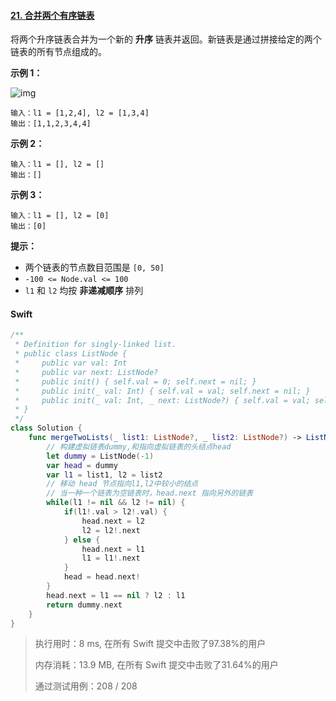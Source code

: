 #### [21. 合并两个有序链表](https://leetcode.cn/problems/merge-two-sorted-lists/)

将两个升序链表合并为一个新的 **升序** 链表并返回。新链表是通过拼接给定的两个链表的所有节点组成的。 

 

**示例 1：**

![img](https://assets.leetcode.com/uploads/2020/10/03/merge_ex1.jpg)

```
输入：l1 = [1,2,4], l2 = [1,3,4]
输出：[1,1,2,3,4,4]
```

**示例 2：**

```
输入：l1 = [], l2 = []
输出：[]
```

**示例 3：**

```
输入：l1 = [], l2 = [0]
输出：[0]
```

 

**提示：**

- 两个链表的节点数目范围是 `[0, 50]`
- `-100 <= Node.val <= 100`
- `l1` 和 `l2` 均按 **非递减顺序** 排列



#### Swift

```swift
/**
 * Definition for singly-linked list.
 * public class ListNode {
 *     public var val: Int
 *     public var next: ListNode?
 *     public init() { self.val = 0; self.next = nil; }
 *     public init(_ val: Int) { self.val = val; self.next = nil; }
 *     public init(_ val: Int, _ next: ListNode?) { self.val = val; self.next = next; }
 * }
 */
class Solution {
    func mergeTwoLists(_ list1: ListNode?, _ list2: ListNode?) -> ListNode? {
        // 构建虚拟链表dummy,和指向虚拟链表的头结点head
        let dummy = ListNode(-1)
        var head = dummy
        var l1 = list1, l2 = list2
        // 移动 head 节点指向l1,l2中较小的结点
        // 当一种一个链表为空链表时，head.next 指向另外的链表
        while(l1 != nil && l2 != nil) {
            if(l1!.val > l2!.val) {
                head.next = l2
                l2 = l2!.next
            } else {
                head.next = l1
                l1 = l1!.next
            }
            head = head.next!
        }
        head.next = l1 == nil ? l2 : l1
        return dummy.next
    }
}
```

> 执行用时：8 ms, 在所有 Swift 提交中击败了97.38%的用户
>
> 内存消耗：13.9 MB, 在所有 Swift 提交中击败了31.64%的用户
>
> 通过测试用例：208 / 208